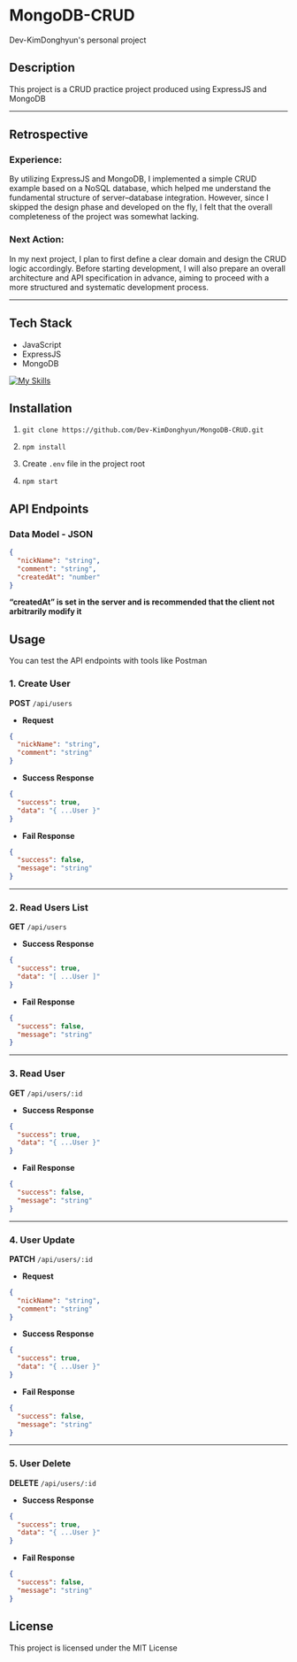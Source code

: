 # MongoDB-CRUD

Dev-KimDonghyun's personal project

## Description

This project is a CRUD practice project produced using ExpressJS and MongoDB

---

## Retrospective

### Experience:

By utilizing ExpressJS and MongoDB, I implemented a simple CRUD example based on a NoSQL database, which helped me understand the fundamental structure of server–database integration. However, since I skipped the design phase and developed on the fly, I felt that the overall completeness of the project was somewhat lacking.

### Next Action:

In my next project, I plan to first define a clear domain and design the CRUD logic accordingly. Before starting development, I will also prepare an overall architecture and API specification in advance, aiming to proceed with a more structured and systematic development process.

---

## Tech Stack

- JavaScript
- ExpressJS
- MongoDB

<a href="https://skillicons.dev"><img src="https://skillicons.dev/icons?i=javascript,expressjs,mongodb&theme=dark&perline=15" alt="My Skills" /></a>

## Installation

1. `git clone https://github.com/Dev-KimDonghyun/MongoDB-CRUD.git`

2. `npm install`

3. Create `.env` file in the project root

4. `npm start`

## API Endpoints

### Data Model - JSON

```json
{
  "nickName": "string",
  "comment": "string",
  "createdAt": "number"
}
```

**“createdAt” is set in the server and is recommended that the client not arbitrarily modify it**

## Usage

You can test the API endpoints with tools like Postman

### 1. Create User

**POST** `/api/users`

- **Request**

```json
{
  "nickName": "string",
  "comment": "string"
}
```

- **Success Response**

```json
{
  "success": true,
  "data": "{ ...User }"
}
```

- **Fail Response**

```json
{
  "success": false,
  "message": "string"
}
```

---

### 2. Read Users List

**GET** `/api/users`

- **Success Response**

```json
{
  "success": true,
  "data": "[ ...User ]"
}
```

- **Fail Response**

```json
{
  "success": false,
  "message": "string"
}
```

---

### 3. Read User

**GET** `/api/users/:id`

- **Success Response**

```json
{
  "success": true,
  "data": "{ ...User }"
}
```

- **Fail Response**

```json
{
  "success": false,
  "message": "string"
}
```

---

### 4. User Update

**PATCH** `/api/users/:id`

- **Request**

```json
{
  "nickName": "string",
  "comment": "string"
}
```

- **Success Response**

```json
{
  "success": true,
  "data": "{ ...User }"
}
```

- **Fail Response**

```json
{
  "success": false,
  "message": "string"
}
```

---

### 5. User Delete

**DELETE** `/api/users/:id`

- **Success Response**

```json
{
  "success": true,
  "data": "{ ...User }"
}
```

- **Fail Response**

```json
{
  "success": false,
  "message": "string"
}
```

## License

This project is licensed under the MIT License
